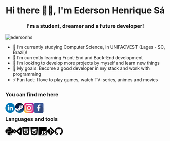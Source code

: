 <h1 align="center">Hi there 👋🏻, I'm Ederson Henrique Sá</h1>
<h3 align="center">I'm a student, dreamer and a future developer!</h3>
<p align="left"> <img src="https://komarev.com/ghpvc/?username=edersonhs" alt="edersonhs" /> </p>

- 🔭 I’m currently studying Computer Science, in UNIFACVEST (Lages - SC, Brazil)!
- 🌱 I’m currently learning Front-End and Back-End development 
- 👯 I’m looking to develop more projects by myself and learn new things
- 🥅 My goals: Become a good developer in my stack and work with programming
- ⚡ Fun fact: I love to play games, watch TV-series, animes and movies

<h3>You can find me here</h3>

[<img align="left" alt="edersonhs | LinkedIn" width="30px" src="https://github.com/edersonhs/edersonhs/raw/main/images/linkedin.svg" />][linkedin]
[<img align="left" alt="edersonhs | Steam" width="30px" src="https://github.com/edersonhs/edersonhs/raw/main/images/steam.svg" />][steam]
[<img align="left" alt="edersonhs | Instagram" width="30px" src="https://github.com/edersonhs/edersonhs/raw/main/images/Instagram.svg" />][instagram]
[<img align="left" alt="edersonhs | Facebook" width="30px" src="https://github.com/edersonhs/edersonhs/raw/main/images/Facebook.svg" />][Facebook]

<br />

<h3>Languages and tools</h3>

<img align="left" alt="Python" width="26px" src="https://github.com/edersonhs/edersonhs/raw/main/images/Python.svg" />
<img align="left" alt="Visual Studio Code" width="26px" src="https://github.com/edersonhs/edersonhs/raw/main/images/VScode.svg" />
<img align="left" alt="HTML5" width="26px" src="https://github.com/edersonhs/edersonhs/raw/main/images/HTML5.svg" />
<img align="left" alt="CSS3" width="26px" src="https://github.com/edersonhs/edersonhs/raw/main/images/css3.png" />
<img align="left" alt="JavaScript" width="26px" src="https://github.com/edersonhs/edersonhs/raw/main/images/JavaScript.svg" />
<img align="left" alt="Git" width="26px" src="https://github.com/edersonhs/edersonhs/raw/main/images/GIT.png" />
<img align="left" alt="GitHub" width="26px" src="https://raw.githubusercontent.com/github/explore/78df643247d429f6cc873026c0622819ad797942/topics/github/github.png" />
<br />
<br />

[linkedin]: https://www.linkedin.com/in/edersonhs/
[steam]: https://steamcommunity.com/id/traxr_/
[instagram]: https://www.instagram.com/edersonhs/
[Facebook]: https://www.facebook.com/edersonhs/
